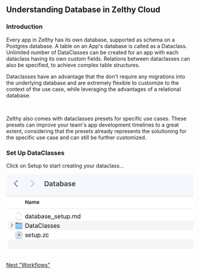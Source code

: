 ## Understanding Database in Zelthy Cloud

### Introduction

Every app in Zelthy has its own database, supported as schema on a Postgres database. A table on an App's database is called as a Dataclass. Unlimited number of DataClasses can be created for an app with each dataclass having its own custom fields. Relations between dataclasses can also be specified, to achieve complex table structures.


Dataclasses have an advantage that the don't require any migrations into the underlying database and are extremely flexible to customize to the context of the use case, while leveraging the advantages of a relational database.


<Image for dataclasses>

Zelthy also comes with dataclasses presets for specific use cases. These presets can improve your team's app development timelines to a great extent, considering that the presets already represents the solutioning for the specific use case and can still be further customized.


### Set Up DataClasses

Click on Setup to start creating your dataclass...

![alt text](/Zelthy%20Cloud/Assets/ZelCloud_InsideDB.png "Title")

[Next "Workflows"](../Workflows/workflow_setup.md)
